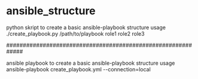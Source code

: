 # ansible_structure

python skript to create a basic ansible-playbook structure
usage
./create_playbook.py /path/to/playbook role1 role2 role3

#############################################################

ansible playbook to create a basic ansible-playbook structure
usage
ansible-playbook create_playbook.yml --connection=local
